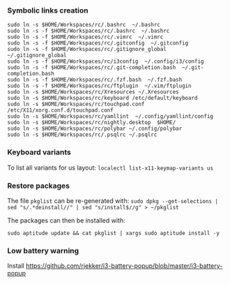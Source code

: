 ### Symbolic links creation

```
sudo ln -s $HOME/Workspaces/rc/.bashrc  ~/.bashrc
sudo ln -s -f $HOME/Workspaces/rc/.bashrc  ~/.bashrc
sudo ln -s -f $HOME/Workspaces/rc/.vimrc  ~/.vimrc
sudo ln -s -f $HOME/Workspaces/rc/.gitconfig  ~/.gitconfig
sudo ln -s -f $HOME/Workspaces/rc/.gitignore_global  ~/.gitignore_global
sudo ln -s -f $HOME/Workspaces/rc/i3config  ~/.config/i3/config
sudo ln -s -f $HOME/Workspaces/rc/.git-completion.bash  ~/.git-completion.bash
sudo ln -s -f $HOME/Workspaces/rc/.fzf.bash  ~/.fzf.bash
sudo ln -s -f $HOME/Workspaces/rc/ftplugin  ~/.vim/ftplugin
sudo ln -s $HOME/Workspaces/rc/Xresources ~/.Xresources
sudo ln -s $HOME/Workspaces/rc/keyboard /etc/default/keyboard
sudo ln -s $HOME/Workspaces/rc/touchpad.conf  /etc/X11/xorg.conf.d/touchpad.conf
sudo ln -s $HOME/Workspaces/rc/yamllint  ~/.config/yamllint/config
sudo ln -s $HOME/Workspaces/rc/nightly.desktop  $HOME/
sudo ln -s $HOME/Workspaces/rc/polybar ~/.config/polybar
sudo ln -s $HOME/Workspaces/rc/.psqlrc ~/.psqlrc

```

### Keyboard variants
To list all variants for us layout: `localectl list-x11-keymap-variants us`

### Restore packages
The file `pkglist` can be re-generated with:
```sudo dpkg --get-selections | sed "s/.*deinstall//" | sed "s/install$//g" > ~/pkglist```

The packages can then be installed with:
```
sudo aptitude update && cat pkglist | xargs sudo aptitude install -y
```

### Low battery warning
Install https://github.com/rjekker/i3-battery-popup/blob/master/i3-battery-popup
